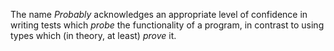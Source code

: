 The name _Probably_ acknowledges an appropriate level of confidence in writing tests which _probe_ the functionality of a program, in contrast to using types which (in theory, at least) _prove_ it.
